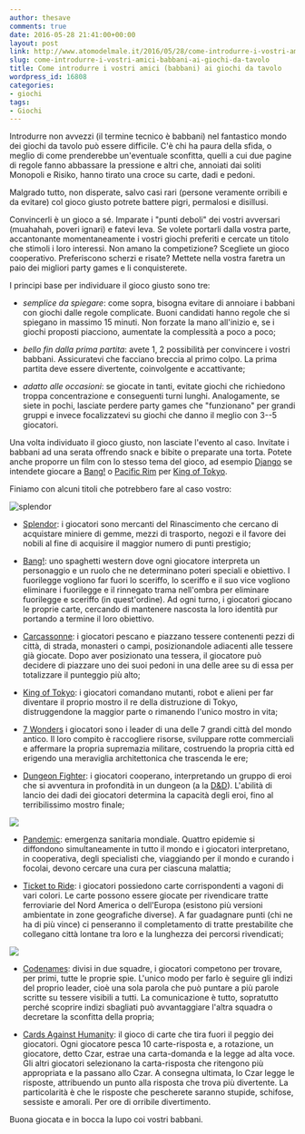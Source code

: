 ```yaml
---
author: thesave
comments: true
date: 2016-05-28 21:41:00+00:00
layout: post
link: http://www.atomodelmale.it/2016/05/28/come-introdurre-i-vostri-amici-babbani-ai-giochi-da-tavolo/
slug: come-introdurre-i-vostri-amici-babbani-ai-giochi-da-tavolo
title: Come introdurre i vostri amici (babbani) ai giochi da tavolo
wordpress_id: 16808
categories:
- giochi
tags:
- Giochi
---
```


Introdurre non avvezzi (il termine tecnico è babbani) nel fantastico mondo dei giochi da tavolo può essere difficile. C'è chi ha paura della sfida, o meglio di come prenderebbe un'eventuale sconfitta, quelli a cui due pagine di regole fanno abbassare la pressione e altri che, annoiati dai soliti Monopoli e Risiko, hanno tirato una croce su carte, dadi e pedoni.

Malgrado tutto, non disperate, salvo casi rari (persone veramente orribili e da evitare) col gioco giusto potrete battere pigri, permalosi e disillusi.

Convincerli è un gioco a sé. Imparate i "punti deboli" dei vostri avversari (muahahah, poveri ignari) e fatevi leva. Se volete portarli dalla vostra parte, accantonante momentaneamente i vostri giochi preferiti e cercate un titolo che stimoli i loro interessi. Non amano la competizione? Scegliete un gioco cooperativo. Preferiscono scherzi e risate? Mettete nella vostra faretra un paio dei migliori party games e li conquisterete.

I principi base per individuare il gioco giusto sono tre:





  * _semplice da spiegare_: come sopra, bisogna evitare di annoiare i babbani con giochi dalle regole complicate. Buoni candidati hanno regole che si spiegano in massimo 15 minuti. Non forzate la mano all'inizio e, se i giochi proposti piacciono, aumentate la complessità a poco a poco;



  * _bello fin dalla prima partita_: avete 1, 2 possibilità per convincere i vostri babbani. Assicuratevi che facciano breccia al primo colpo. La prima partita deve essere divertente, coinvolgente e accattivante;



  * _adatto alle occasioni_: se giocate in tanti, evitate giochi che richiedono troppa concentrazione e conseguenti turni lunghi. Analogamente, se siete in pochi, lasciate perdere party games che "funzionano" per grandi gruppi e invece focalizzatevi su giochi che danno il meglio con 3--5 giocatori.






Una volta individuato il gioco giusto, non lasciate l'evento al caso. Invitate i babbani ad una serata offrendo snack e bibite o preparate una torta. Potete anche proporre un film con lo stesso tema del gioco, ad esempio [Django](http://www.atomodelmale.it/2013/02/12/django-unchained/) se intendete giocare a [Bang!](https://boardgamegeek.com/boardgame/3955/bang) o [Pacific Rim](http://www.atomodelmale.it/2013/07/24/pacific-rim/) per [King of Tokyo](https://boardgamegeek.com/boardgame/70323/king-tokyo).

Finiamo con alcuni titoli che potrebbero fare al caso vostro:

![splendor](http://www.atomodelmale.it/wp-content/uploads/2016/05/splendor.jpg)





  * [Splendor](https://boardgamegeek.com/boardgame/148228/splendor): i giocatori sono mercanti del Rinascimento che cercano di acquistare miniere di gemme, mezzi di trasporto, negozi e il favore dei nobili al fine di acquisire il maggior numero di punti prestigio;



  * [Bang!](https://boardgamegeek.com/boardgame/3955/bang): uno spaghetti western dove ogni giocatore interpreta un personaggio e un ruolo che ne determinano poteri speciali e obiettivo. I fuorilegge vogliono far fuori lo sceriffo, lo sceriffo e il suo vice vogliono eliminare i fuorilegge e il rinnegato trama nell'ombra per eliminare fuorilegge e sceriffo (in quest'ordine). Ad ogni turno, i giocatori giocano le proprie carte, cercando di mantenere nascosta la loro identità pur portando a termine il loro obiettivo.



  * [Carcassonne](https://boardgamegeek.com/boardgame/822/carcassonne): i giocatori pescano e piazzano tessere contenenti pezzi di città, di strada, monasteri o campi, posizionandole adiacenti alle tessere già giocate. Dopo aver posizionato una tessera, il giocatore può decidere di piazzare uno dei suoi pedoni in una delle aree su di essa per totalizzare il punteggio più alto;








  * [King of Tokyo](https://boardgamegeek.com/boardgame/70323/king-tokyo): i giocatori comandano mutanti, robot e alieni per far diventare il proprio mostro il re della distruzione di Tokyo, distruggendone la maggior parte o rimanendo l'unico mostro in vita;



  * [7 Wonders](https://boardgamegeek.com/boardgame/68448/7-wonders) i giocatori sono i leader di una delle 7 grandi città del mondo antico. Il loro compito è  raccogliere risorse, sviluppare rotte commerciali e affermare la propria supremazia militare, costruendo la propria città ed erigendo una meraviglia architettonica che trascenda le ere;



  * [Dungeon Fighter](https://boardgamegeek.com/boardgame/102548/dungeon-fighter): i giocatori cooperano, interpretando un gruppo di eroi che si avventura in profondità in un dungeon (a la [D&D](http://www.atomodelmale.it/2014/05/29/dungeons-dragons-la-quinta-edizione-arrivera-a-partire-da-questestate/)). L'abilità di lancio dei dadi dei giocatori determina la capacità degli eroi, fino al terribilissimo mostro finale;






![](http://www.atomodelmale.it/wp-content/uploads/2016/05/dungeon_fighter.jpg)





  * [Pandemic](https://boardgamegeek.com/boardgame/30549/pandemic): emergenza sanitaria mondiale. Quattro epidemie si diffondono simultaneamente in tutto il mondo e i giocatori interpretano, in cooperativa, degli specialisti che, viaggiando per il mondo e curando i focolai, devono cercare una cura per ciascuna malattia;



  * [Ticket to Ride](https://boardgamegeek.com/boardgame/9209/ticket-ride): i giocatori possiedono carte corrispondenti a vagoni di vari colori. Le carte possono essere giocate per rivendicare tratte ferroviarie del Nord America o dell'Europa (esistono più versioni ambientate in zone geografiche diverse). A far guadagnare punti (chi ne ha di più vince) ci penseranno il completamento di tratte prestabilite che collegano città lontane tra loro e la lunghezza dei percorsi rivendicati;






![](http://www.atomodelmale.it/wp-content/uploads/2016/05/ticket_to_ride.jpg)





  * [Codenames](https://boardgamegeek.com/boardgame/178900/codenames): divisi in due squadre, i giocatori competono per trovare, per primi, tutte le proprie spie. L'unico modo per farlo è seguire gli indizi del proprio leader, cioè una sola parola che può puntare a più parole scritte su tessere visibili a tutti. La comunicazione è tutto, sopratutto perché scoprire indizi sbagliati può avvantaggiare l'altra squadra o decretare la sconfitta della propria;



  * [Cards Against Humanity](http://www.atomodelmale.it/2013/06/27/giochi-da-tavolo-open-source-stampa-e-gioca-per-ore-di-divertimento-open/): il gioco di carte che tira fuori il peggio dei giocatori. Ogni giocatore pesca 10 carte-risposta e, a rotazione, un giocatore, detto Czar, estrae una carta-domanda e la legge ad alta voce. Gli altri giocatori selezionano la carta-risposta che ritengono più appropriata e la passano allo Czar. A consegna ultimata, lo Czar legge le risposte, attribuendo un punto alla risposta che trova più divertente. La particolarità è che le risposte che pescherete saranno stupide, schifose, sessiste e amorali. Per ore di orribile divertimento.






Buona giocata e in bocca la lupo coi vostri babbani.
